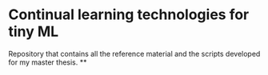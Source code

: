 # Continual learning technologies for tiny ML
Repository that contains all the reference material and the scripts developed for my master thesis.
**
